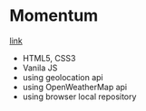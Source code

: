 # Momentum
[link](https://changhoi0522.github.io/Momentum/)

- HTML5, CSS3
- Vanila JS
- using geolocation api
- using OpenWeatherMap api
- using browser local repository
